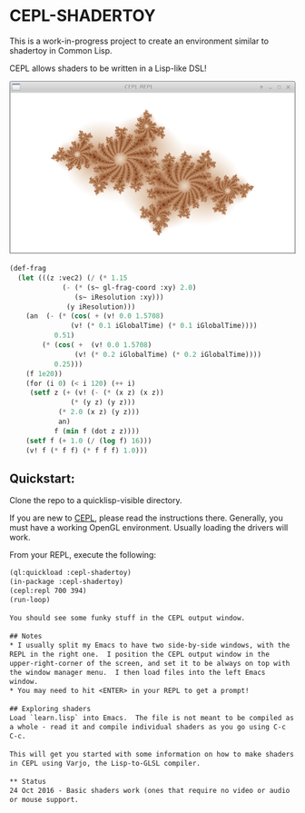 # CEPL-SHADERTOY
This is a work-in-progress project to create an environment similar to shadertoy in Common Lisp.

CEPL allows shaders to be written in a Lisp-like DSL!

![screenshot](Screenshot.png?raw=true)
```lisp
(def-frag
  (let (((z :vec2) (/ (* 1.15
			 (- (* (s~ gl-frag-coord :xy) 2.0)
			    (s~ iResolution :xy)))
		      (y iResolution)))
	(an  (- (* (cos( + (v! 0.0 1.5708)
			   (v! (* 0.1 iGlobalTime) (* 0.1 iGlobalTime))))
		   0.51)
		(* (cos( +  (v! 0.0 1.5708)
			    (v! (* 0.2 iGlobalTime) (* 0.2 iGlobalTime))))
		   0.25)))
	(f 1e20))
    (for (i 0) (< i 120) (++ i)
	 (setf z (+ (v! (- (* (x z) (x z))
			   (* (y z) (y z)))
			(* 2.0 (x z) (y z)))
		    an)
	       f (min f (dot z z))))
    (setf f (+ 1.0 (/ (log f) 16)))
    (v! f (* f f) (* f f f) 1.0)))
```
## Quickstart:

Clone the repo to a quicklisp-visible directory.

If you are new to [CEPL](https://github.com/cbaggers/cepl), please read the instructions there.  Generally, you must have a working OpenGL environment.  Usually loading the drivers will work.

From your REPL, execute the following:

```Lisp
(ql:quickload :cepl-shadertoy)
(in-package :cepl-shadertoy)
(cepl:repl 700 394)
(run-loop)

You should see some funky stuff in the CEPL output window.

## Notes
* I usually split my Emacs to have two side-by-side windows, with the REPL in the right one.  I position the CEPL output window in the upper-right-corner of the screen, and set it to be always on top with the window manager menu.  I then load files into the left Emacs window.
* You may need to hit <ENTER> in your REPL to get a prompt!

## Exploring shaders
Load `learn.lisp` into Emacs.  The file is not meant to be compiled as a whole - read it and compile individual shaders as you go using C-c C-c.

This will get you started with some information on how to make shaders in CEPL using Varjo, the Lisp-to-GLSL compiler.

** Status
24 Oct 2016 - Basic shaders work (ones that require no video or audio or mouse support.




